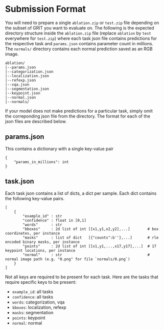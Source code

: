 # Submission Format

You will need to prepare a single `ablation.zip` or `test.zip` file depending on the subset of GRIT you want to evaluate on. The following is the expected directory structure inside the `ablation.zip` file (replace `ablation` by `test` everywhere for `test.zip`) where each task json file contains predictions for the respective task and `params.json` contains parameter count in millions. The `normals/` directory contains each normal prediction saved as an RGB image. 
```
ablation/
|--params.json
|--categorization.json
|--localization.json
|--refexp.json
|--vqa.json
|--segmentation.json
|--keypoint.json
|--normal.json
|--normals/
```

If your model does not make predictions for a particular task, simply omit the correponding json file from the directory. The format for each of the json files are described below.

## params.json
This contains a dictionary with a single key-value pair
```
{
    "params_in_millions": int
}
```

## task.json
Each task json contains a list of dicts, a dict per sample. Each dict contains the following key-value pairs.
```
[
    {
        "example_id" : str
        "confidence" : float in [0,1]
        "words"      : str
        "bboxes"     : 2d list of int [[x1,y1,x2,y2],...]        # box coordinates, per instance
        "masks"      : list of dict   [{"counts":b''},...]       # rle encoded binary masks, per instance
        "points"     : 2d list of int [[x1,y1,...,x17,y17],...]  # 17 keypoint locations, per instance
        "normal"     : str                                       # normal image path (e.g. "0.png" for file `normals/0.png`)
    }
]
```

Not all keys are required to be present for each task. Here are the tasks that require specific keys to be present:
* `example_id`: all tasks
* `confidence`: all tasks
* `words`: categorization, vqa
* `bboxes`: localization, refexp
* `masks`: segmentation
* `points`: keypoint
* `normal`: normal
